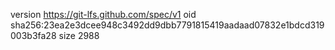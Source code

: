 version https://git-lfs.github.com/spec/v1
oid sha256:23ea2e3dcee948c3492dd9dbb7791815419aadaad07832e1bdcd319003b3fa28
size 2988
